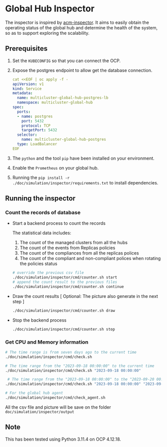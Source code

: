 # Global Hub Inspector

The inspector is inspired by [acm-inspector](https://github.com/bjoydeep/acm-inspector). It aims to easily obtain the operating status of the global hub and determine the health of the system, so as to support exploring the scalability.

## Prerequisites

1. Set the `KUBECONFIG` so that you can connect the OCP.
2. Expose the postgres endpoint to allow get the database connection. 

    ```yaml
    cat <<EOF | oc apply -f -
    apiVersion: v1
    kind: Service
    metadata:
      name: multicluster-global-hub-postgres-lb
      namespace: multicluster-global-hub
    spec:
      ports:
      - name: postgres
        port: 5432
        protocol: TCP
        targetPort: 5432
      selector:
        name: multicluster-global-hub-postgres
      type: LoadBalancer
    EOF
    ```

3. The `python` and the tool `pip` have been installed on your environment.
4. Enable the `Prometheus` on your global hub.
5. Running the `pip install -r ./doc/simulation/inspector/requirements.txt` to install dependencies.

## Running the inspector

### Count the records of database
   
  - Start a backend process to count the records
    
    The statistical data includes:

    1. The count of the managed clusters from all the hubs
    2. The count of the events from Replicas policies
    3. The count of the compliances from all the replicas polices
    3. The count of the compliant and non-compliant polices when rotating the policies status
  
    ```bash
    # override the previous csv file
    ./doc/simulation/inspector/cmd/counter.sh start
    # append the count result to the previous files
    ./doc/simulation/inspector/cmd/counter.sh continue
    ```
  
  - Draw the count results [ Optional: The picture also generate in the next step ]

    ```bash
    ./doc/simulation/inspector/cmd/counter.sh draw
    ```
  
  - Stop the backend process
 
    ```bash
    ./doc/simulation/inspector/cmd/counter.sh stop
    ```
### Get CPU and Memory information

  ```bash
  # The time range is from seven days ago to the current time
  ./doc/simulation/inspector/cmd/check.sh 

  # The time range from the "2023-09-18 00:00:00" to the current time
  ./doc/simulation/inspector/cmd/check.sh "2023-09-18 00:00:00"

   # The time range from the "2023-09-18 00:00:00" to the "2023-09-20 00:00:00"
  ./doc/simulation/inspector/cmd/check.sh "2023-09-18 00:00:00" "2023-09-20 00:00:00"

  # For the global hub agent
  ./doc/simulation/inspector/cmd/check_agent.sh
  ```

All the csv file and picture will be save on the folder `doc/simulation/inspector/output`


## Note

This has been tested using Python 3.11.4 on OCP 4.12.18.